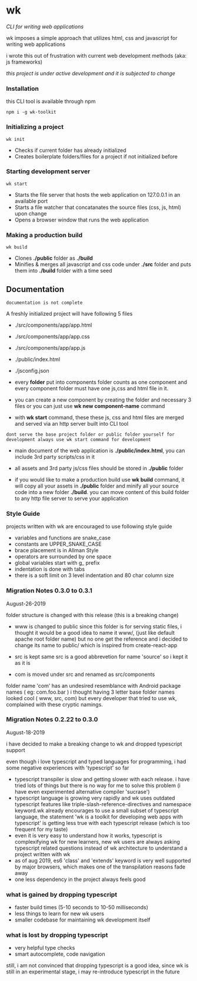 # wk 
*CLI for writing web applications*

wk imposes a simple approach that utilizes
html, css and javascript for writing web applications

i wrote this out of frustration with current web development methods (aka: js frameworks)

*this project is under active development and it is subjected to change*

### Installation

this CLI tool is available through npm

	npm i -g wk-toolkit


### Initializing a project

	wk init

- Checks if current folder has already initialized
- Creates boilerplate folders/files for a project if not initialized before

### Starting development server

	wk start

- Starts the file server that hosts the web application on 127.0.0.1 in an available port
- Starts a file watcher that concatanates the source files (css, js, html) upon change
- Opens a browser window that runs the web application

### Making a production build

	wk build

- Clones **./public** folder  as **./build**
- Minifies & merges all javascript and css code under **./src** folder and puts them into **./build** folder with a time seed

## Documentation

`documentation is not complete`

A freshly initialized project will have following 5 files

- ./src/components/app/app.html
- ./src/components/app/app.css
- ./src/components/app/app.js
- ./public/index.html
- ./jsconfig.json

- every **folder** put into components folder counts as one component
and every component folder must have one js,css and html file in it.

- you can create a new component by creating the folder and necessary 3 files
or you can just use **wk new component-name** command

- with **wk start** command, these these js, css and html files are merged and
served via an http server built into CLI tool

`dont serve the base project folder or public folder yourself for development always use wk start command for development`

- main document of the web application is **./public/index.html**, you can 
include 3rd party scripts/css in it

- all assets and 3rd party js/css files should be stored in **./public** folder

- if you would like to make a production build use **wk build** command, 
it will copy all your assets in **./public** folder and minify all your source code 
into a new folder **./build**. you can move content of this build folder to any
http file server to serve your application


### Style Guide

projects written with wk are encouraged to use following style guide

- variables and functions are snake_case
- constants are UPPER_SNAKE_CASE
- brace placement is in Allman Style
- operators are surrounded by one space
- global variables start with g_ prefix
- indentation is done with tabs
- there is a soft limit on 3 level indentation and 80 char column size


### Migration Notes 0.3.0 to 0.3.1
August-26-2019

folder structure is changed with this release (this is a breaking change)

- www is changed to public
since this folder is for serving static files,
i thought it would be a good idea to name it www/, 
(just like default apache root folder name)
but no one get the reference and i decided to change its name to public/
which is inspired from create-react-app 

- src is kept same
src is a good abbrevetion for name 'source' so i kept it as it is

- com is moved under src and renamed as src/components

folder name 'com' has an undesired resemblance with Android package names 
( eg: com.foo.bar ) i thought having 3 letter base folder names looked cool 
( www, src, com) but every developer that tried to use wk, 
complained with these cryptic namings.


### Migration Notes 0.2.22 to 0.3.0
August-18-2019

i have decided to make a breaking change to wk and dropped typescript support 

even though i love typescript and typed languages for programming, 
i had some negative experiences with 'typescript' so far 

- typescript transpiler is slow and getting slower with each release.
i have tried lots of things but there is no way for me to solve this problem
(i have even experimented alternative compiler 'sucrase')
- typescript language is growing very rapidly and wk uses outdated typescript
features like triple-slash-reference-directives and namespace keyword.wk already
encourages to use a small subset of typescript language, the statement 
'wk is a toolkit for developing web apps with typescript' is getting less true
with each typescript release (which is too frequent for my taste)
- even it is very easy to understand how it works, typescript is 
complexifying wk for new learners, new wk users are always asking typescript
related questions instead of wk architecture to understand a project written
with wk
- as of aug 2019, es6 'class' and 'extends' keyword is very well supported by
major browsers, which makes one of the transpilation reasons fade away
- one less dependency in the project always feels good


### what is gained by dropping typescript

- faster build times (5-10 seconds to 10-50 milliseconds)
- less things to learn for new wk users
- smaller codebase for maintaining wk development itself

### what is lost by dropping typescript

- very helpful type checks
- smart autocomplete, code navigation

still, i am not convinced that dropping typescript is a good idea,
since wk is still in an experimental stage, i may re-introduce typescript 
in the future



